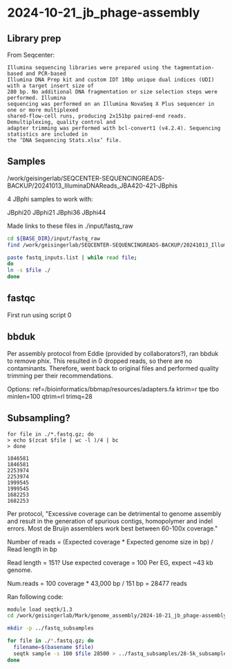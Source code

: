 # 2024-10-21_jb_phage-assembly

## Library prep

From Seqcenter:

```text
Illumina sequencing libraries were prepared using the tagmentation-based and PCR-based
Illumina DNA Prep kit and custom IDT 10bp unique dual indices (UDI) with a target insert size of
280 bp. No additional DNA fragmentation or size selection steps were performed. Illumina
sequencing was performed on an Illumina NovaSeq X Plus sequencer in one or more multiplexed
shared-flow-cell runs, producing 2x151bp paired-end reads. Demultiplexing, quality control and
adapter trimming was performed with bcl-convert1 (v4.2.4). Sequencing statistics are included in
the ‘DNA Sequencing Stats.xlsx’ file.
```

## Samples
/work/geisingerlab/SEQCENTER-SEQUENCINGREADS-BACKUP/20241013_IlluminaDNAReads_JBA420-421-JBphis

4 JBphi samples to work with:

JBphi20
JBphi21
JBphi36
JBphi44

Made links to these files in ./input/fastq_raw

```bash
cd ${BASE_DIR}/input/fastq_raw
find /work/geisingerlab/SEQCENTER-SEQUENCINGREADS-BACKUP/20241013_IlluminaDNAReads_JBA420-421-JBphis -name "JBphi*" >fastq_inputs.list

paste fastq_inputs.list | while read file;
do
ln -s $file ./
done

```

## fastqc
First run using script 0

## bbduk
Per assembly protocol from Eddie (provided by collaborators?), ran bbduk to remove phix.  This resulted in 0 dropped reads, so there are no contaminants.  Therefore, went back to original files and performed quality trimming per their recommendations.

Options:
ref=/bioinformatics/bbmap/resources/adapters.fa ktrim=r tpe tbo minlen=100
qtrim=rl trimq=28

## Subsampling?

```text
for file in ./*.fastq.gz; do
> echo $(zcat $file | wc -l )/4 | bc
> done

1846581
1846581
2253974
2253974
1999545
1999545
1682253
1682253
```

Per protocol, 
"Excessive coverage can be detrimental to genome assembly and result in the generation of spurious contigs, homopolymer and indel errors. Most de Bruijn assemblers work best between 60-100x coverage."

Number of reads = (Expected coverage * Expected genome size in bp) / Read length in bp

Read length = 151?
Use expected coverage = 100
Per EG, expect ~43 kb genome.

Num.reads = 100 coverage * 43,000 bp / 151 bp = 28477 reads

Ran following code:

```bash
module load seqtk/1.3
cd /work/geisingerlab/Mark/genome_assembly/2024-10-21_jb_phage-assembly/input/fastq_trimmed

mkdir -p ../fastq_subsamples

for file in ./*.fastq.gz; do
  filename=$(basename $file)
  seqtk sample -s 100 $file 28500 > ../fastq_subsamples/28-5k_subsample_${filename}
done

```


